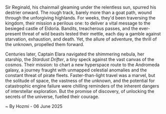 
Sir Reginald, his chainmail gleaming under the relentless sun, spurred his destrier onward.  The rough track, barely more than a goat path, wound through the unforgiving highlands.  For weeks, they'd been traversing the kingdom, their mission a perilous one: to deliver a vital message to the besieged castle of Eldoria.  Bandits, treacherous passes, and the ever-present threat of wild beasts tested their mettle, each day a gamble against starvation, exhaustion, and death.  Yet, the allure of adventure, the thrill of the unknown, propelled them forward.

Centuries later, Captain Elara navigated the shimmering nebula, her starship, the *Stardust Drifter*, a tiny speck against the vast canvas of the cosmos.  Their mission: to chart a new hyperspace route to the Andromeda galaxy, a journey fraught with unmapped celestial anomalies and the constant threat of pirate fleets.  Faster-than-light travel was a marvel, but the solitude of space, the vastness of the unknown, and the potential for catastrophic engine failure were chilling reminders of the inherent dangers of interstellar exploration.  But the promise of discovery, of unlocking the secrets of the universe, fuelled their courage.

~ By Hozmi - 06 June 2025
